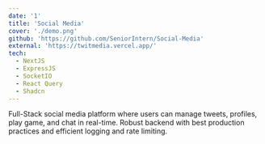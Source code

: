 ```yaml
---
date: '1'
title: 'Social Media'
cover: './demo.png'
github: 'https://github.com/SeniorIntern/Social-Media'
external: 'https://twitmedia.vercel.app/'
tech:
  - NextJS
  - ExpressJS
  - SocketIO
  - React Query
  - Shadcn
---
```


Full-Stack social media platform where users can manage tweets, profiles, play game, and chat in real-time. Robust backend with best production practices and efficient logging and rate limiting.
